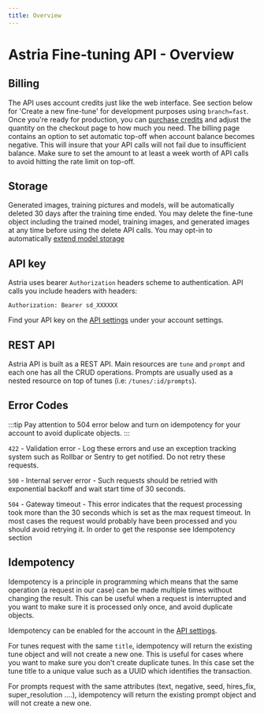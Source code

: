 ```yaml
---
title: Overview
---
```


# Astria Fine-tuning API - Overview

## Billing
The API uses account credits just like the web interface. See section below for 'Create a new fine-tune' for development purposes using <code>branch=fast</code>. Once you're ready for production, you can [purchase credits](https://www.astria.ai/users/edit#billing) and adjust the quantity on the checkout page to how much you need.
The billing page contains an option to set automatic top-off when account balance becomes negative. This will insure that your API calls will not fail due to insufficient balance. Make sure to set the amount to at least a week worth of API calls to avoid hitting the rate limit on top-off.

## Storage
Generated images, training pictures and models, will be automatically deleted 30 days after the training time ended. You may delete the fine-tune object including the trained model, training images, and generated images at any time before using the delete API calls. You may opt-in to automatically [extend model storage](https://www.astria.ai/users/edit#billing) 


## API key
Astria uses bearer `Authorization` headers scheme to authentication. API calls you include headers with headers:

```text
Authorization: Bearer sd_XXXXXX
```

Find your API key on the [API settings](https://www.astria.ai/users/edit#api) under your account settings.


## REST API
Astria API is built as a REST API. Main resources are `tune` and `prompt` and each one has all the CRUD operations. Prompts are usually used as a nested resource on top of tunes (i.e: `/tunes/:id/prompts`).

## Error Codes

:::tip
Pay attention to 504 error below and turn on idempotency for your account to avoid duplicate objects.
:::

`422` - Validation error - Log these errors and use an exception tracking system such as Rollbar or Sentry to get notified. Do not retry these requests.

`500` - Internal server error - Such requests should be retried with exponential backoff and wait start time of 30 seconds.

`504` - Gateway timeout - This error indicates that the request processing took more than the 30 seconds which is set as the max request timeout. In most cases the request would probably have been processed and you should avoid retrying it. In order to get the response see Idempotency section


## Idempotency

Idempotency is a principle in programming which means that the same operation (a request in our case) can be made multiple times without changing the result. This can be useful when a request is interrupted and you want to make sure it is processed only once, and avoid duplicate objects.

Idempotency can be enabled for the account in the [API settings](https://www.astria.ai/users/edit#api). 

For tunes request with the same `title`, idempotency will return the existing tune object and will not create a new one. This is useful for cases where you want to make sure you don't create duplicate tunes. In this case set the tune title to a unique value such as a UUID which identifies the transaction.

For prompts request with the same attributes (text, negative, seed, hires_fix, super_resolution ....), idempotency will return the existing prompt object and will not create a new one. 
